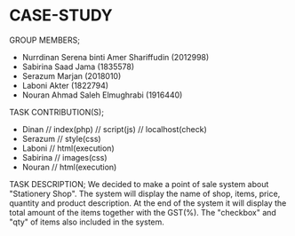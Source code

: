 # CASE-STUDY

GROUP MEMBERS;

- Nurrdinan Serena binti Amer Shariffudin (2012998)
- Sabirina Saad Jama (1835578)
- Serazum Marjan (2018010)
- Laboni Akter (1822794)
- Nouran Ahmad Saleh Elmughrabi (1916440)

TASK CONTRIBUTION(S);

- Dinan // index(php) // script(js) // localhost(check)
- Serazum // style(css)
- Laboni // html(execution)
- Sabirina // images(css)
- Nouran // html(execution)

TASK DESCRIPTION;
We decided to make a point of sale system about "Stationery Shop". The system will display the name of shop, items, price, quantity and product description. At the end of the system it will display the total amount of the items together with the GST(%). The "checkbox" and "qty" of items also included in the system.

